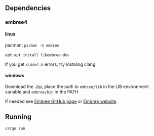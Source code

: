 ## Dependencies

### embree4

#### linux

pacman: `pacman -S embree`

apt: `apt install libembree-dev`

If you get `stddef.h` errors, try instaling clang

#### windows

Download the .zip, place the path to `embree/lib` in the LIB environment variable and `embree/bin` in the PATH

If needed see [Embree GitHub page](https://github.com/embree/embree) or [Embree website](https://www.embree.org/).

## Running

```bash
cargo run
```

